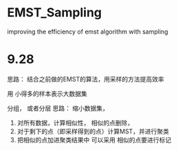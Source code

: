 # EMST_Sampling
improving the efficiency of emst algorithm with sampling

# 9.28
思路： 结合之前做的EMST的算法，用采样的方法提高效率

 用 小得多的样本表示大数据集

 分组， 或者分层
 思路： 缩小数据集，
 1. 对所有数据，计算相似性， 相似的点删除，
 2. 对于剩下的点（即采样得到的点）计算MST，并进行聚类
 3. 把相似的点加进聚类结果中
 可以采用  相似的点要进行标记